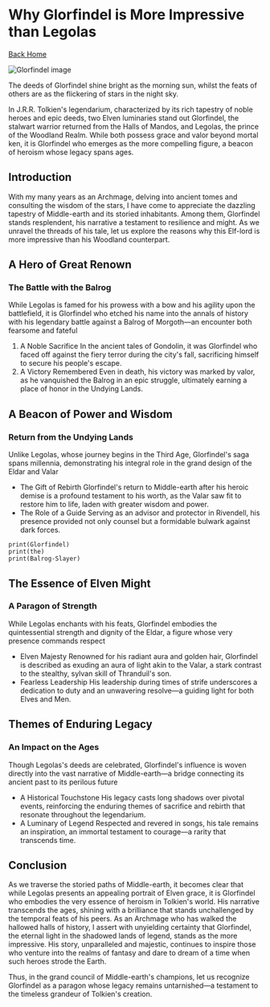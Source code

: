 # Why Glorfindel is More Impressive than Legolas

[ Back Home]()

![Glorfindel image](imagesglorfindel.png)

 The deeds of Glorfindel shine bright as the morning sun, whilst the feats of others are as the flickering of stars in the night sky.

In J.R.R. Tolkien's legendarium, characterized by its rich tapestry of noble heroes and epic deeds, two Elven luminaries stand out Glorfindel, the stalwart warrior returned from the Halls of Mandos, and Legolas, the prince of the Woodland Realm. While both possess grace and valor beyond mortal ken, it is Glorfindel who emerges as the more compelling figure, a beacon of heroism whose legacy spans ages.

## Introduction

With my many years as an Archmage, delving into ancient tomes and consulting the wisdom of the stars, I have come to appreciate the dazzling tapestry of Middle-earth and its storied inhabitants. Among them, Glorfindel stands resplendent, his narrative a testament to resilience and might. As we unravel the threads of his tale, let us explore the reasons why this Elf-lord is more impressive than his Woodland counterpart.

## A Hero of Great Renown

### The Battle with the Balrog

While Legolas is famed for his prowess with a bow and his agility upon the battlefield, it is Glorfindel who etched his name into the annals of history with his legendary battle against a Balrog of Morgoth—an encounter both fearsome and fateful

1. A Noble Sacrifice In the ancient tales of Gondolin, it was Glorfindel who faced off against the fiery terror during the city's fall, sacrificing himself to secure his people's escape.
2. A Victory Remembered Even in death, his victory was marked by valor, as he vanquished the Balrog in an epic struggle, ultimately earning a place of honor in the Undying Lands.

## A Beacon of Power and Wisdom

### Return from the Undying Lands

Unlike Legolas, whose journey begins in the Third Age, Glorfindel's saga spans millennia, demonstrating his integral role in the grand design of the Eldar and Valar

- The Gift of Rebirth Glorfindel's return to Middle-earth after his heroic demise is a profound testament to his worth, as the Valar saw fit to restore him to life, laden with greater wisdom and power.
- The Role of a Guide Serving as an advisor and protector in Rivendell, his presence provided not only counsel but a formidable bulwark against dark forces.

```
print(Glorfindel)
print(the)
print(Balrog-Slayer)
```

## The Essence of Elven Might

### A Paragon of Strength

While Legolas enchants with his feats, Glorfindel embodies the quintessential strength and dignity of the Eldar, a figure whose very presence commands respect

- Elven Majesty Renowned for his radiant aura and golden hair, Glorfindel is described as exuding an aura of light akin to the Valar, a stark contrast to the stealthy, sylvan skill of Thranduil's son.
- Fearless Leadership His leadership during times of strife underscores a dedication to duty and an unwavering resolve—a guiding light for both Elves and Men.

## Themes of Enduring Legacy

### An Impact on the Ages

Though Legolas's deeds are celebrated, Glorfindel's influence is woven directly into the vast narrative of Middle-earth—a bridge connecting its ancient past to its perilous future

- A Historical Touchstone His legacy casts long shadows over pivotal events, reinforcing the enduring themes of sacrifice and rebirth that resonate throughout the legendarium.
- A Luminary of Legend Respected and revered in songs, his tale remains an inspiration, an immortal testament to courage—a rarity that transcends time.

## Conclusion

As we traverse the storied paths of Middle-earth, it becomes clear that while Legolas presents an appealing portrait of Elven grace, it is Glorfindel who embodies the very essence of heroism in Tolkien's world. His narrative transcends the ages, shining with a brilliance that stands unchallenged by the temporal feats of his peers. As an Archmage who has walked the hallowed halls of history, I assert with unyielding certainty that Glorfindel, the eternal light in the shadowed lands of legend, stands as the more impressive. His story, unparalleled and majestic, continues to inspire those who venture into the realms of fantasy and dare to dream of a time when such heroes strode the Earth.

Thus, in the grand council of Middle-earth's champions, let us recognize Glorfindel as a paragon whose legacy remains untarnished—a testament to the timeless grandeur of Tolkien's creation.
